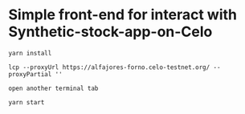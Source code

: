 # Simple front-end for interact with Synthetic-stock-app-on-Celo

```
yarn install

lcp --proxyUrl https://alfajores-forno.celo-testnet.org/ --proxyPartial ''

open another terminal tab

yarn start
```
